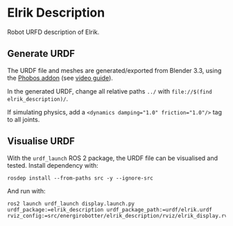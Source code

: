 # Elrik Description

Robot URFD description of Elrik.

## Generate URDF

The URDF file and meshes are generated/exported from Blender 3.3, using the [Phobos addon](https://github.com/dfki-ric/phobos) (see [video guide](https://www.youtube.com/watch?v=JGPyNxzVlYA&t)). 

In the generated URDF, change all relative paths `../` with `file://$(find elrik_description)/`.

If simulating physics, add a `<dynamics damping="1.0" friction="1.0"/>` tag to all joints.


## Visualise URDF

With the `urdf_launch` ROS 2 package, the URDF file can be visualised and tested. Install dependency with:

```
rosdep install --from-paths src -y --ignore-src
```

And run with:
```
ros2 launch urdf_launch display.launch.py urdf_package:=elrik_description urdf_package_path:=urdf/elrik.urdf rviz_config:=src/energirobotter/elrik_description/rviz/elrik_display.rviz
```